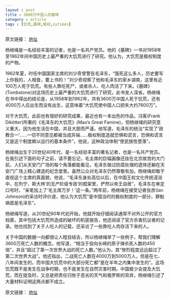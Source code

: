 ```yaml
---
layout : post
title : 3600万中国人的墓碑 
category : article
tags : [饥荒,墓碑,极权,nytimes]
---
```


原文链接： [地址](http://cn.nytimes.com/article/culture-arts/2012/12/11/c11mirsky/)

杨继绳是一名经验丰富的记者，也是一名共产党员。他的《墓碑》一书对1958年至1962年间中国历史上最严重的大饥荒进行了研究。他认为，大饥荒是极权制度的产物。

1962年夏，时任中国国家主席的刘少奇曾警告毛泽东，“饿死这么多人，历史要写上你我的，人相食，要上书的！”刘少奇视察了他和毛泽东的家乡湖南，这里有近100万人死于饥荒。有些人靠吃死尸，或者杀人、吃人肉活了下来。《墓碑》(Tombstone)对这场历史上最严重的大饥荒进行了研究，此书发人深省。杨继绳在书中得出的结论是，从1958年到1962年，共有3600万中国人死于饥荒，还有4000万人应出生而没有出生，这意味着“大饥荒使中国人口损失大约7600万”。

对于大饥荒，此前也有很好的研究成果，最近也有一本出色的作品，冯客(Frank Dikötter)所著的《毛泽东的大饥荒》(Mao’s Great Famine)，但杨继绳的研究意义重大，因为他生活在中国，并且大胆而严谨。他写道，毛泽东的统治“实现了‘政教合一’……一切不同意见都被当成异端……极权制度造就恐惧和谎言，恐惧和谎言又是这个制度赖以运行的基本条件”。他说，这种政治体制“使民族性堕落”。

杨继绳出生于20世纪40年代，是一名经验丰富的著名记者，也是一名共产党员。在我引述下面的句子之前，请不要忘记，毛主席的巨幅画像还挂在北京故宫的大门前，人们从天安门广场的每个角落都能看见，毛泽东做过防腐处理的遗体还躺在天安门广场上精心建造的纪念堂里。虽然公众对毛泽东仍然尊敬有加，杨继绳却敢于直视这个主席的真面貌，他说，“毛泽东身处高位以后，在中国王权文化传统浸润中，在列宁、斯大林‘的无产阶级专政’的框架里，俨然以帝王自居”，毛泽东在审定口号时，“亲笔加上了‘毛主席万岁！’这一条。”两年前，杨继绳在接受记者张彦(Ian Johnson)的采访时评价道，他认为大饥荒“是中国当时的极权制度的一部分，罪魁祸首是毛泽东”。

杨继绳写道，从20世纪90年代初开始，他就开始仔细阅读通常不对外公开的官方档案，其中包括大饥荒所造成的破坏的机密报告，他还阅读了官方杀害抗议者的记录。他也找到了关于人吃人的记载，还采访了一些靠吃人肉存活下来的人。

关于中国的数据一向都很让人瞠目结舌，所以杨继绳举了一些例子，帮我们理解3600万死亡人数的概念。他写道，“相当于投向长崎的原子弹杀死人数的450倍”，并且“超过了第一次世界大战的死亡人数。”他认为，其“惨烈程度远远超过了第二次世界大战”。他还指出，二战死亡人数在4000万到5000万人，但是在七、八年间发生的，而中国大饥荒中的大部分死亡都“是在半年之内集中发生的”。这场饥荒既不是发生在战争时期，也不是发生在自然灾害时期。中国极少会提及大饥荒，而在提及时，又总是把责任归咎于恶劣的天气和俄罗斯的背弃，杨继绳引述了大量材料证明这两点都不成立。

原文链接： [地址](http://cn.nytimes.com/article/culture-arts/2012/12/11/c11mirsky/)
